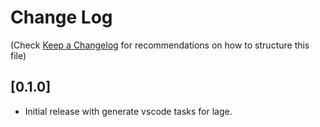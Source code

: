 # Change Log

(Check [Keep a Changelog](http://keepachangelog.com/) for recommendations on how to structure this file)

## [0.1.0]

- Initial release with generate vscode tasks for lage.